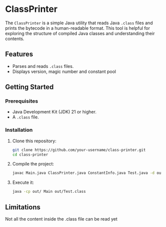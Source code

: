 # ClassPrinter

The `ClassPrinter` is a simple Java utility that reads Java `.class` files and prints the bytecode in a human-readable format. This tool is helpful for exploring the structure of compiled Java classes and understanding their contents.

## Features

- Parses and reads `.class` files.
- Displays version, magic number and constant pool

## Getting Started

### Prerequisites

- Java Development Kit (JDK) 21 or higher.
-  A `.class` file.

### Installation

1. Clone this repository:

   ```bash
   git clone https://github.com/your-username/class-printer.git
   cd class-printer
   ```
2. Compile the project:
    ```bash
    javac Main.java ClassPrinter.java ConstantInfo.java Test.java -d out
    ```

3. Execute it:
    ```bash
    java -cp out/ Main out/Test.class
    ```

## Limitations
Not all the content inside the .class file can be read yet
